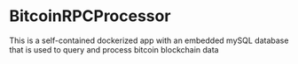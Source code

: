 # BitcoinRPCProcessor
This is a self-contained dockerized app with an embedded mySQL database that is used to query  and process bitcoin blockchain data
